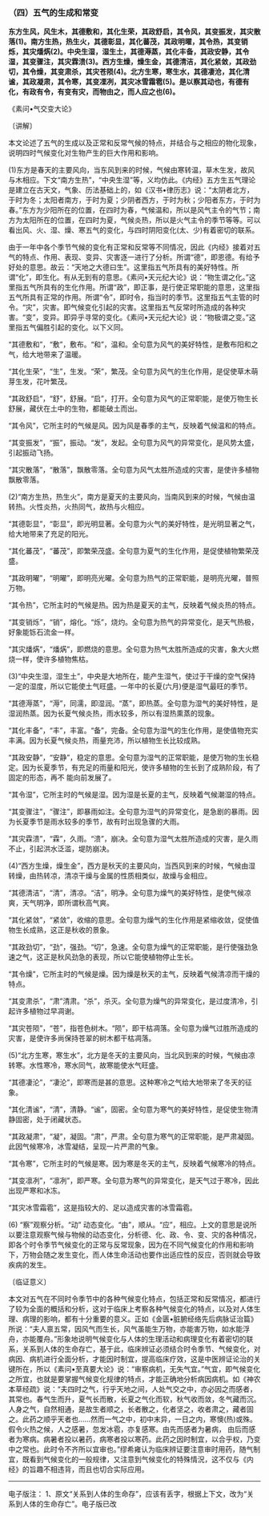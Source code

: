 ### （四）五气的生成和常变

**东方生风，风生木，其德敷和，其化生荣，其政舒启，其令风，其变振发，其灾散落(1)。南方生热，热生火，其德彰显，其化蕃茂，其政明曜，其令热，其变销烁，其灾燔焫(2)。中央生湿，湿生土，其德溽蒸，其化丰备，其政安静，其令湿，其变骤注，其灾霖溃(3)。西方生燥，燥生金，其德清洁，其化紧敛，其政劲切，其令燥，其变肃杀，其灾苍陨(4)。北方生寒，寒生水，其德凄沧，其化清谧，其政凝肃，其令寒，其变凓冽，其灾冰雪霜雹(5)。是以察其动也，有德有化，有政有令，有变有灾，而物由之，而人应之也(6)。**

《素问•气交变大论》

〔讲解〕

本文论述了五气的生成以及正常和反常气候的特点，并结合与之相应的物化现象，说明四时气候变化对生物产生的巨大作用和影响。

(1)东方是春天的主要风向，当东风到来的时候，气候由寒转温，草木生发，故风与木相应。下文“南方生热”，“中央生湿”等，义均仿此。《内经》五方生五气理论是建立在古天文，气象、历法基础上的，如《汉书•律历志》说：“太阴者北方，于时为冬；太阳者南方，于时为夏；少阴者西方，于时为秋；少阳者东方，于时为春。”东方为少阳所在的位置，在四时为春，气候温和，所以是风气主令的气节；南方为太阳所在的位置，在四时为夏，气候炎热，所以是火气主令的季节等等。可以看出风、火、湿、燥、寒五气的变化，与四时阴阳变化(太、少)有着密切的联系。

由于一年中各个季节气候的变化有正常和反常等不同情况，因此《内经》接着对五气的特点、作用、表现、变异、灾害逐一进行了分析。所谓“德”，即恩德。有给予好处的意思。故云：“天地之大德曰生”。这里指五气所具有的美好特性。所谓“化”，即生化。有从无到有的意思。《素问•天元纪大论》说：“物生谓之化。”这里指五气所具有的生化作用。所谓“政”，即正事，是行使正常职能的意思，这里指五气所具有正常的作用。所谓“令”，即时令，指当时的季节。这里指五气主管的时令。“灾”，灾害。即气候变化引起的灾害。这里指五气反常时所造成的各种灾害。“变”，变异。即异乎寻常的变化。《素问•天元纪大论》说：“物极谓之变。”这里指五气偏胜引起的变化。以下义同。

“其德敷和”，“敷”，敷布。“和”，温和。全句意为风气的美好特性，是敷布阳和之气，给大地带来了温暖。

“其化生荣”，“生”，生发。“荣”，繁茂。全句意为风气的生化作用，是促使草木萌芽生发，花叶繁茂。

“其政舒启”，“舒”，舒展。“启”，打开。全句意为风气的正常职能，是使万物生长舒展，藏伏在土中的生物，都能破土而出。

“其令风”，它所主时的气候是风。因为风是春季的主气，反映着气候温和的特点。

“其变振发”，“振”，振动。“发”，发起。全句意为风气的异常变化，是风势太盛，引起振动飞扬。

“其灾散落”，“散落”，飘散零落。全句意为风气太胜所造成的灾害，是使许多植物飘散零落。

(2)“南方生热，热生火”，南方是夏天的主要风向，当南风到来的时候，气候由温转热。火性炎热，火热同气，故热与火相应。

“其德彰显”，“彰显”，即光明显著。全句意为火气的美好特性，是光明显著之气，给大地带来了充足的阳光。

“其化蕃茂”，“蕃茂”，即繁荣茂盛。全句意为夏气的生化作用，是促使植物繁荣茂盛。

“其政明曜”，“明曜”，即明亮光曜。全句意为热气的正常职能，是明亮光曜，普照万物。

“其令热”，它所主时的气候是热。因为热是夏天的主气，反映着气候炎热的特点。

“其变销烁”，“销”，熔化。“烁”，烧灼。全句意为热气的异常变化，是天气热极，好象能铄石流金一样。

“其灾燔焫”，“燔焫”，即燃烧的意思。全句意为热气太胜所造成的灾害，象大火燃烧一样，使许多植物焦枯。

(3)“中央生湿，湿生土”，中央是大地所在，能产生湿气，使过于干燥的空气保持一定的湿度，所以它能使土气旺盛。一年中的长夏(六月)便是湿气最旺的季节。

“其德溽蒸”，“溽”，同濡，即湿润。“蒸”，即热蒸。全句意为湿气的美好特性，是湿润热蒸。因为长夏气候炎热，雨水较多，所以有湿热熏蒸的现象。

“其化丰备”，“丰”，丰富。“备”，完备。全句意为湿气的生化作用，是使值物充实丰满。因为长夏气候炎热，雨量充沛，所以植物生长比较成熟。

“其政安静”，“安静”，稳定的意思。全句意为湿气的正常职能，是使万物的生长稳定。因为长夏季节，有充足的雨量和阳光，使许多植物的生长到了成熟阶段，有了固定的形态，再不
能向前发展了。

“其令湿”，它所主时的气候是湿。因为湿是长夏的主气，反映着气候潮湿的特点。

“其变骤注”，“骤注”，即暴雨如注。全句意为湿气的异常变化，是急剧的暴雨。因为长夏季节是雨水较多的季节，故有时出现急骤的大雨。

“其灾霖溃”，“霖”，久雨。“溃”，崩决。全句意为湿气太胜所造成的灾害，是久雨不止，引起洪水泛滥，堤防崩决。

(4)“西方生燥，燥生金”，西方是秋天的主要风向，当西风到来的时候，气候由湿转燥，由热转凉，清凉干燥与金属的性质相类似，故燥与金相应。

“其德清洁”，“清”，清凉。“洁”，明净。全句意为燥气的美好特性，是使气候凉爽，天气明净，即所谓秋高气爽。

“其化紧敛”，“紧敛”，收缩的意思。全句意为燥气的生化作用是紧缩收敛，促使值物生长成熟，这正是秋收的景象。

“其政劲切”，“劲”，强劲。“切”，急速。全句意为燥气的正常职能，是行使强劲急速之气，这正是秋风劲急的表现，所以它能使植物停止生长。

“其令燥”，它所主时的气候是燥。因为燥是秋天的主气，反映着气候清凉而干燥的特点。

“其变肃杀”，“肃”清肃。“杀”，杀灭。全句意为燥气的异常变化，是过度清冷，引起许多植物过早凋谢。

“其灾苍陨”，“苍”，指苍色树木。“陨”，即干枯凋落。全句意为燥气过胜所造成的灾害，是使许多尚保持苍翠的树木都干枯凋落。

(5)“北方生寒，寒生水”，北方是冬天的主要风向，当北风到来的时候，气候由凉转寒。水性寒冷，寒水同气，故寒能使水气旺盛。

“其德凄沦”，“凄沦”，即寒而是甚的意思。这种寒冷之气给大地带来了冬天的征象。

“其化清谧”，“清”，清静。“谧”，固密。全句意为寒气的美好特性，是促使生物清静固密，处于闭藏状态。

“其政凝肃”，“凝”，凝固。“肃”，严肃。全句意为寒气的正常职能，是严肃凝固。此因气候寒冷，冰雪凝结，呈现一片严肃的气象。

“其令寒”，它所主时的气候是寒。因为寒是冬天的主气，反映着气候寒冷的特点。

“其变凛冽”，“凛冽”，即严寒。全句意为寒气的异常变化，是天气过于寒冷，因此出现严寒和冰冻。

“其灾冰雪霜雹”，这是指较大的、足以造成灾害的冰雪霜雹。

(6) “察”观察分析。“动” 动态变化。“由”，顺从。“应”，相应。上文的意思是说所以要注意观察气候与物候的动态变化，分析德、化、政、令、变、灾的各种情况，即各个时令季节气候变化的正常与反常现象，因为在不同气候变化的作用和影响下，万物会随之发生变化，而人体生命活动也要作出适应性的反应，否则就会导致疾病的发生。

〔临证意义〕

本文对五气在不同时令季节中的各种气候变化特点，包括正常和反常情况，都进行了较为全面的概括和分析，这对于临床上考察各种气候变化的特点，以及对人体生理、病理的影响，都有十分重要的意义。正如《金匮•脏腑经络先后病脉证治篇》所说：“夫人禀五常，因风气而生长，风气虽能生万物，亦能害万物，如水能浮舟，亦能覆舟。”形象地说明气候变化与人体的生理活动和病理变化有着密切的联系，关系到人体的生命存亡，基于此，临床辨证必须结合时令季节、气候变化，对病因、病机进行全面分析，才能因时制宜，提高临床疗效，这是中医辨证论治的关键所在，所以《素问•至真要大论》说：“审察病机，无失气宜。”气宜，即气候变化之所宜，也就是要掌握气候变化规律的特点，才能正确地分析病因病机。如《神农本草经疏》说：“夫四时之气，行乎天地之间，人处气交之中，亦必因之而感者，其常也。春气生而升，夏气长而散，长夏之气化而软，秋气收而敛，冬气藏而沉。人身之气，自然相通，是故生者顺之，长者散之，化者坚之，收者肃之，藏者固之。此药之顺乎天者也……然而一气之中，初中末异，一日之内，寒懊(热)或殊。假令火热之候，人之感暑，忽发冰雹，亦复感寒。由先而感者为暑病，
由后而感者为寒病。病暑者投以暑药，病寒者投以寒药。此药之因时制宜，以合乎权，乃变中之常也。此时令不齐所以宜审也。”缪希雍认为临床辨证要注意审时用药，随气制宜，既看到气候变化的一般规律，又注意到气候变化的特殊情況，这不仅与《内经》的旨趣不相违背，而且也切合实际应用。

------

电子版注：
1、原文“关系到人体的生命存”，应该有丢字，根据上下文，改为“关系到人体的生命存亡”。电子版已改